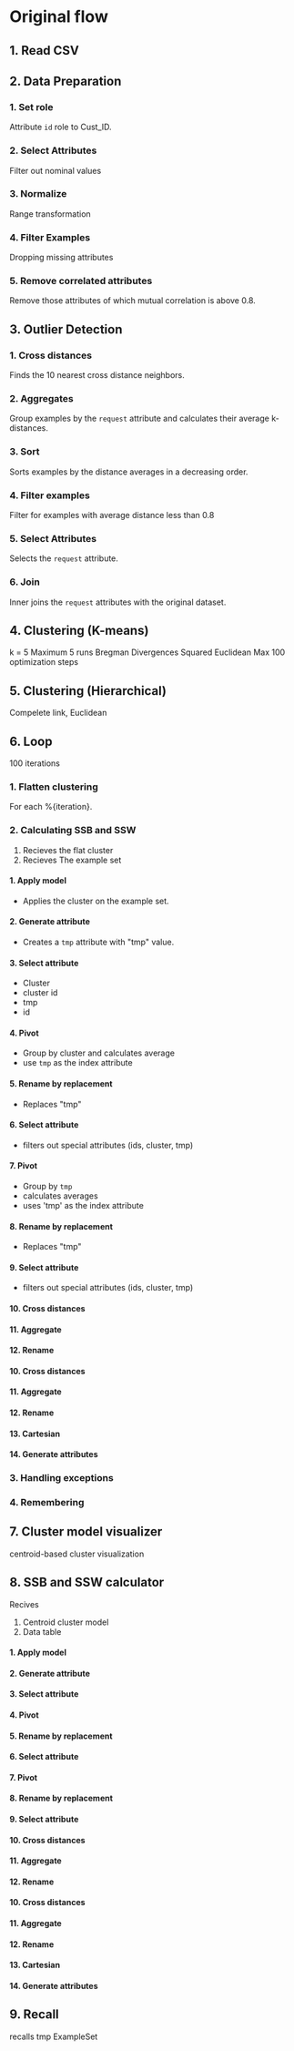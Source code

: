# Original flow

## 1. Read CSV

## 2. Data Preparation
### 1. Set role
Attribute `id` role to Cust_ID.

### 2. Select Attributes
Filter out nominal values

### 3. Normalize
Range transformation

### 4. Filter Examples
Dropping missing attributes

### 5. Remove correlated attributes
Remove those attributes of which mutual correlation is above 0.8.

## 3. Outlier Detection
### 1. Cross distances
Finds the 10 nearest cross distance neighbors.

### 2. Aggregates
Group examples by the `request` attribute and calculates their average k-distances.

### 3. Sort
Sorts examples by the distance averages in a decreasing order.

### 4. Filter examples
Filter for examples with average distance less than 0.8

### 5. Select Attributes
Selects the `request` attribute.

### 6. Join
Inner joins the `request` attributes with the original dataset.

## 4. Clustering (K-means)
k = 5
Maximum 5 runs
Bregman Divergences
Squared Euclidean
Max 100 optimization steps

## 5. Clustering (Hierarchical)
Compelete link, Euclidean

## 6. Loop
100 iterations
### 1. Flatten clustering
For each %{iteration}.

### 2. Calculating SSB and SSW
 1. Recieves the flat cluster
 2. Recieves The example set

#### 1. Apply model
 * Applies the cluster on the example set.

#### 2. Generate attribute
 * Creates a `tmp` attribute with "tmp" value.

#### 3. Select attribute
 * Cluster
 * cluster id
 * tmp
 * id

#### 4. Pivot
 * Group by cluster and calculates average
 * use `tmp` as the index attribute
#### 5. Rename by replacement
 * Replaces "tmp"
#### 6. Select attribute
 * filters out special attributes (ids, cluster, tmp)
#### 7. Pivot
 * Group by `tmp`
 * calculates averages
 * uses 'tmp' as the index attribute

#### 8. Rename by replacement
 * Replaces "tmp"

#### 9. Select attribute
 * filters out special attributes (ids, cluster, tmp)

#### 10. Cross distances
#### 11. Aggregate
#### 12. Rename

#### 10. Cross distances
#### 11. Aggregate
#### 12. Rename
#### 13. Cartesian
#### 14. Generate attributes


### 3. Handling exceptions
### 4. Remembering

## 7. Cluster model visualizer
centroid-based cluster visualization

## 8. SSB and SSW calculator
Recives
1. Centroid cluster model
2. Data table

#### 1. Apply model
#### 2. Generate attribute

#### 3. Select attribute

#### 4. Pivot
#### 5. Rename by replacement
#### 6. Select attribute

#### 7. Pivot
#### 8. Rename by replacement
#### 9. Select attribute

#### 10. Cross distances
#### 11. Aggregate
#### 12. Rename

#### 10. Cross distances
#### 11. Aggregate
#### 12. Rename

#### 13. Cartesian
#### 14. Generate attributes

## 9. Recall
recalls tmp ExampleSet
